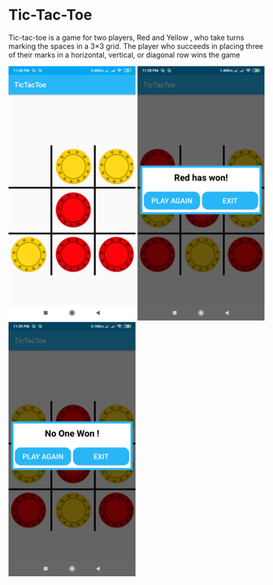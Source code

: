 Tic-Tac-Toe
=======================
Tic-tac-toe is a  game for two players, Red and Yellow , who take turns marking the spaces in a 3×3 grid. The player who succeeds in placing three of their marks in a horizontal, vertical, or diagonal row wins the game

<img src="images/Screen_1.png" wihth="450" height="500"> <img src="images/Screen_2.png" wihth="450" height="500"> <img src="images/Screen_3.png" wihth="450" height="500"> 

